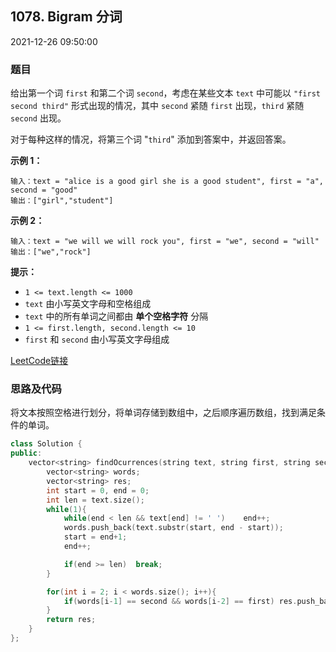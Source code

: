 ## 1078. Bigram 分词

2021-12-26 09:50:00

### 题目

给出第一个词 ``first`` 和第二个词 ``second``，考虑在某些文本 ``text`` 中可能以 ``"first second third"`` 形式出现的情况，其中 ``second`` 紧随 ``first`` 出现，``third`` 紧随 ``second`` 出现。        

对于每种这样的情况，将第三个词 "``third``" 添加到答案中，并返回答案。



**示例 1：**

```
输入：text = "alice is a good girl she is a good student", first = "a", second = "good"
输出：["girl","student"]
```

**示例 2：**

```
输入：text = "we will we will rock you", first = "we", second = "will"
输出：["we","rock"]
```



**提示：**


- ``1 <= text.length <= 1000``
- ``text`` 由小写英文字母和空格组成
- ``text`` 中的所有单词之间都由 **单个空格字符** 分隔
- ``1 <= first.length, second.length <= 10``
- ``first`` 和 ``second`` 由小写英文字母组成



[LeetCode链接](https://leetcode-cn.com/problems/occurrences-after-bigram/)

### 思路及代码

将文本按照空格进行划分，将单词存储到数组中，之后顺序遍历数组，找到满足条件的单词。

```cpp
class Solution {
public:
    vector<string> findOcurrences(string text, string first, string second) {
        vector<string> words;
        vector<string> res;
        int start = 0, end = 0;
        int len = text.size();
        while(1){
            while(end < len && text[end] != ' ')    end++;
            words.push_back(text.substr(start, end - start));
            start = end+1;
            end++;

            if(end >= len)  break;
        }

        for(int i = 2; i < words.size(); i++){
            if(words[i-1] == second && words[i-2] == first) res.push_back(words[i]);
        }
        return res;
    }
};
```